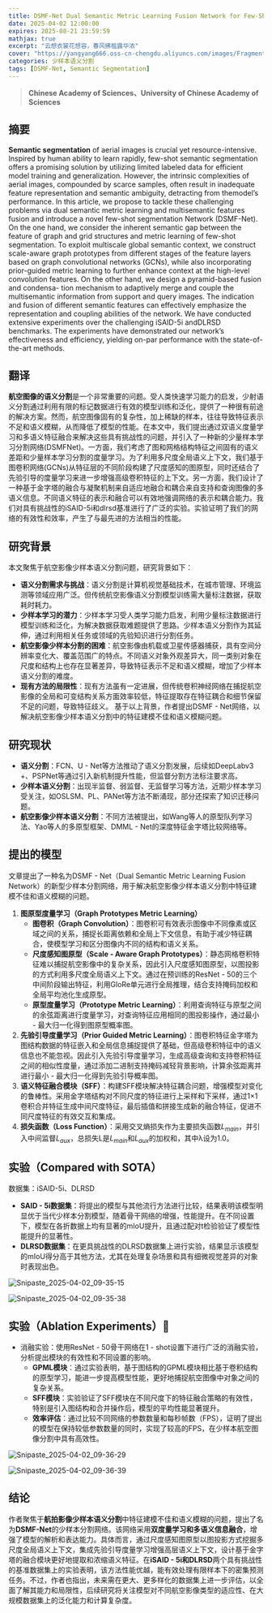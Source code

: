 ```yaml
---
title: DSMF-Net Dual Semantic Metric Learning Fusion Network for Few-Shot Aerial Image Semantic Segmentation
date: 2025-04-02 12:00:00
expires: 2025-08-21 23:59:59
mathjax: true
excerpt: "云想衣裳花想容，春风拂槛露华浓"
cover: "https://yangyang666.oss-cn-chengdu.aliyuncs.com/images/Fragment_7_4k_a51f7.jpg"
categories: 少样本语义分割
tags: [DSMF-Net, Semantic Segmentation]
---
```


> **Chinese Academy of Sciences、University of Chinese Academy of Sciences**

## 摘要

**Semantic segmentation** of aerial images is crucial yet resource-intensive. Inspired by human ability to learn rapidly, few-shot semantic segmentation offers a promising solution by utilizing limited labeled data for efficient model training and generalization. However, the intrinsic complexities of aerial images, compounded by scarce samples, often result in inadequate feature representation and semantic ambiguity, detracting from themodel’s performance. In this article, we propose to tackle these challenging problems via dual semantic metric learning and multisemantic features fusion
and introduce a novel few-shot segmentation Network (DSMF-Net). On the one hand, we consider the inherent semantic gap between the feature of graph and grid structures and metric learning of few-shot segmentation. To exploit multiscale global semantic context, we construct scale-aware graph prototypes from different stages of the feature layers based on graph convolutional networks (GCNs), while also incorporating prior-guided metric learning to further enhance context at the high-level convolution features. On the other hand, we design a pyramid-based fusion and condensa-
tion mechanism to adaptively merge and couple the multisemantic information from support and query images. The indication and fusion of different semantic features can effectively emphasize the representation and coupling abilities of the network. We have conducted extensive experiments over the challenging iSAID-5i andDLRSD benchmarks. The experiments have demonstrated our network’s effectiveness and efficiency, yielding on-par performance with the state-of-the-art methods.

## 翻译

**航空图像的语义分割**是一个非常重要的问题。受人类快速学习能力的启发，少射语义分割通过利用有限的标记数据进行有效的模型训练和泛化，提供了一种很有前途的解决方案。然而，航空图像固有的复杂性，加上稀缺的样本，往往导致特征表示不足和语义模糊，从而降低了模型的性能。在本文中，我们提出通过双语义度量学习和多语义特征融合来解决这些具有挑战性的问题，并引入了一种新的少量样本学习分割网络(DSMFNet)。一方面，我们考虑了图和网格结构特征之间固有的语义差距和少量样本学习分割的度量学习。为了利用多尺度全局语义上下文，我们基于图卷积网络(GCNs)从特征层的不同阶段构建了尺度感知的图原型，同时还结合了先验引导的度量学习来进一步增强高级卷积特征的上下文。另一方面，我们设计了一种基于金字塔的融合与凝聚机制来自适应地融合和耦合来自支持和查询图像的多语义信息。不同语义特征的表示和融合可以有效地强调网络的表示和耦合能力。我们对具有挑战性的iSAID-5i和dlrsd基准进行了广泛的实验。实验证明了我们的网络的有效性和效率，产生了与最先进的方法相当的性能。

## 研究背景

本文聚焦于航空影像少样本语义分割问题，研究背景如下：
- **语义分割需求与挑战**：语义分割是计算机视觉基础技术，在城市管理、环境监测等领域应用广泛。但传统航空影像语义分割模型训练需大量标注数据，获取耗时耗力。
- **少样本学习的潜力**：少样本学习受人类学习能力启发，利用少量标注数据进行模型训练和泛化，为解决数据获取难题提供了思路。少样本语义分割作为其延伸，通过利用相关任务或领域的先验知识进行分割任务。
- **航空影像少样本分割的困难**：航空影像由机载或卫星传感器捕获，具有空间分辨率变化大、覆盖范围广的特点。不同语义对象外观差异大，同一类别对象在尺度和结构上也存在显著差异，导致特征表示不足和语义模糊，增加了少样本语义分割的难度。 
- **现有方法的局限性**：现有方法虽有一定进展，但传统卷积神经网络在捕捉航空影像的全局和可变结构关系方面效率较低，特征提取存在特征耦合和细节保留不足的问题，导致特征歧义。 基于以上背景，作者提出DSMF - Net网络，以解决航空影像少样本语义分割中的特征建模不佳和语义模糊问题。 

## 研究现状



- **语义分割**：FCN、U - Net等方法推动了语义分割发展，后续如DeepLabv3 +、PSPNet等通过引入新机制提升性能，但监督分割方法标注要求高。
- **少样本语义分割**：出现半监督、弱监督、无监督学习等方法，近期少样本学习受关注，如OSLSM、PL、PANet等方法不断涌现，部分还探索了知识迁移问题。
- **航空影像少样本语义分割**：不同方法被提出，如Wang等人的原型队列学习法、Yao等人的多原型框架、DMML - Net的深度特征金字塔比较网络等。









## 提出的模型

文章提出了一种名为DSMF - Net（Dual Semantic Metric Learning Fusion Network）的新型少样本分割网络，用于解决航空影像少样本语义分割中特征建模不佳和语义模糊的问题。



1. **图原型度量学习（Graph Prototypes Metric Learning）**
   - **图卷积（Graph Convolution）**：图卷积可有效表示图像中不同像素或区域之间的关系，捕捉长距离依赖和全局上下文信息，有助于减少特征耦合，使模型学习和区分图像内不同的结构和语义关系。
   - **尺度感知图原型（Scale - Aware Graph Prototypes）**：静态网格卷积特征难以捕捉航空影像中的复杂关系，因此引入尺度感知图原型，以图投影的方式利用多尺度全局语义上下文。通过在预训练的ResNet - 50的三个中间阶段输出特征，利用GloRe单元进行全局推理，结合支持掩码加权和全局平均池化生成原型。
   - **原型度量学习（Prototype Metric Learning）**：利用查询特征与原型之间的余弦距离进行度量学习，对查询特征应用相同的图投影操作，通过最小 - 最大归一化得到图原型概率图。
2. **先验引导度量学习（Prior Guided Metric Learning）**：图卷积特征金字塔为图结构数据的特征嵌入和全局信息捕捉提供了基础，但高级卷积特征中的语义信息也不能忽视。因此引入先验引导度量学习，生成高级查询和支持卷积特征之间的相似性度量，通过添加二进制支持掩码减轻背景影响，计算余弦距离并进行最小 - 最大归一化得到先验引导概率图。
3. **语义特征融合模块（SFF）**：构建SFF模块解决特征耦合问题，增强模型对变化的鲁棒性。采用金字塔结构对不同尺度的特征进行上采样和下采样，通过1×1卷积合并特征生成中间尺度特征，最后插值和拼接生成新的融合特征，促进不同尺度特征的有效交互和集成。
4. **损失函数（Loss Function）**：采用交叉熵损失作为主要损失函数$L_{main}$，并引入中间监督$L_{aux}$，总损失L是$L_{main}$和$L_{aux}$的加权和，其中λ设为1.0。



## 实验（Compared with SOTA）

数据集：iSAID-5i、DLRSD



- **SAID - 5i数据集**：将提出的模型与其他流行方法进行比较，结果表明该模型明显优于当代少样本分割模型，随着骨干网络的增强，性能提升。在不同设置下，模型在各折数据上均有显著的mIoU提升，且通过配对t检验验证了模型性能提升的显著性。
- **DLRSD数据集**：在更具挑战性的DLRSD数据集上进行实验，结果显示该模型的mIoU得分高于其他方法，尤其在处理复杂场景和具有细微视觉差异的对象时表现出色。

![Snipaste_2025-04-02_09-35-15](https://yangyang666.oss-cn-chengdu.aliyuncs.com/images/Snipaste_2025-04-02_09-35-15.png)



![Snipaste_2025-04-02_09-35-38](https://yangyang666.oss-cn-chengdu.aliyuncs.com/images/Snipaste_2025-04-02_09-35-38.png)



## 实验（Ablation Experiments）:1st_place_medal:

- 消融实验：使用ResNet - 50骨干网络在1 - shot设置下进行广泛的消融实验，分析提出模块的有效性和不同设置的影响。
  - **GPML模块**：通过实验表明，基于图结构的GPML模块相比基于卷积结构的原型学习，能进一步提高模型性能，更好地捕捉航空图像中对象之间的复杂关系。
  - **SFF模块**：实验验证了SFF模块在不同尺度下的特征融合策略的有效性，特别是引入图结构和合并操作后，模型的平均性能显著提升。
  - **效率评估**：通过比较不同网络的参数数量和每秒帧数（FPS），证明了提出的模型在保持较低参数数量的同时，实现了较高的FPS，在少样本航空图像分割中具有高效性。



![Snipaste_2025-04-02_09-36-29](https://yangyang666.oss-cn-chengdu.aliyuncs.com/images/Snipaste_2025-04-02_09-36-29.png)



![Snipaste_2025-04-02_09-36-39](https://yangyang666.oss-cn-chengdu.aliyuncs.com/images/Snipaste_2025-04-02_09-36-39.png)



## 结论

作者聚焦于**航拍影像少样本语义分割**中特征建模不佳和语义模糊的问题，提出了名为**DSMF-Net**的少样本分割网络。该网络采用**双度量学习和多语义信息融合**，增强了模型的解析和表达能力。具体而言，通过尺度感知图原型以图投影方式挖掘多尺度全局语义上下文，集成先验引导度量学习增强高层语义上下文，设计基于金字塔的融合模块更好地提取和浓缩语义特征。在**iSAID - 5i和DLRSD**两个具有挑战性的基准数据集上的实验表明，该方法性能优越，能有效处理有限样本下的密集预测任务。不过，作者也指出，未来需在更大、更多样化的数据集上进一步评估，以全面了解其能力和局限性，后续研究将关注模型对不同航空影像类型的适应性、在大规模数据集上的泛化能力和计算复杂度。 






